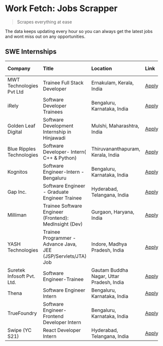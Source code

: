 # Work Fetch: Jobs Scrapper
> Scrapes everything at ease

The data keeps updating every hour so you can always get the latest jobs and wont miss out on any opportunities.

## SWE Internships
<!--START_SECTION:workfetch-->
| Company                    | Title                                                         | Location                                  | Link                                                                                                                                                                                                                                                                            | Date Posted   |
|:---------------------------|:--------------------------------------------------------------|:------------------------------------------|:--------------------------------------------------------------------------------------------------------------------------------------------------------------------------------------------------------------------------------------------------------------------------------|:--------------|
| MWT Technologies Pvt Ltd   | Trainee Full Stack Developer                                  | Ernakulam, Kerala, India                  | [Apply](https://in.linkedin.com/jobs/view/trainee-full-stack-developer-at-mwt-technologies-pvt-ltd-3863344037?refId=wXTRw3VEYzbTg%2BNKnD6vaQ%3D%3D&trackingId=EtmW%2FrqIJZT%2FYwQ4iBij3Q%3D%3D&position=15&pageNum=0&trk=public_jobs_jserp-result_search-card)                  | 2024-03-20    |
| iRely                      | Software Developer Trainees                                   | Bengaluru, Karnataka, India               | [Apply](https://in.linkedin.com/jobs/view/software-developer-trainees-at-irely-3860566039?refId=wXTRw3VEYzbTg%2BNKnD6vaQ%3D%3D&trackingId=Pgcj4j19Q7Z6k58QJx%2BelA%3D%3D&position=4&pageNum=0&trk=public_jobs_jserp-result_search-card)                                         | 2024-03-18    |
| Golden Leaf Digital        | Software Development Internship in Hinjawadi                  | Mulshi, Maharashtra, India                | [Apply](https://in.linkedin.com/jobs/view/software-development-internship-in-hinjawadi-at-golden-leaf-digital-3858085305?refId=wXTRw3VEYzbTg%2BNKnD6vaQ%3D%3D&trackingId=Co327r3tCSG66gBnUGeZKQ%3D%3D&position=14&pageNum=0&trk=public_jobs_jserp-result_search-card)           | 2024-03-15    |
| Blue Ripples Technologies  | Software Developer- Intern( C++ & Python)                     | Thiruvananthapuram, Kerala, India         | [Apply](https://in.linkedin.com/jobs/view/software-developer-intern-c%2B%2B-python-at-blue-ripples-technologies-3855594494?refId=wXTRw3VEYzbTg%2BNKnD6vaQ%3D%3D&trackingId=i4TWHPqFnmGXhytc9c7OGA%3D%3D&position=25&pageNum=0&trk=public_jobs_jserp-result_search-card)         | 2024-03-14    |
| Kognitos                   | Software Engineer-Intern -Bengaluru                           | Bengaluru, Karnataka, India               | [Apply](https://in.linkedin.com/jobs/view/software-engineer-intern-bengaluru-at-kognitos-3855361239?refId=wXTRw3VEYzbTg%2BNKnD6vaQ%3D%3D&trackingId=oWOi63VqvCOcia0GnxtbQQ%3D%3D&position=8&pageNum=0&trk=public_jobs_jserp-result_search-card)                                 | 2024-03-13    |
| Gap Inc.                   | Software Engineer - Graduate Engineer Trainee                 | Hyderabad, Telangana, India               | [Apply](https://in.linkedin.com/jobs/view/software-engineer-graduate-engineer-trainee-at-gap-inc-3853818960?refId=wXTRw3VEYzbTg%2BNKnD6vaQ%3D%3D&trackingId=7E0j%2F4tcURuFdb7nAAS4fQ%3D%3D&position=6&pageNum=0&trk=public_jobs_jserp-result_search-card)                       | 2024-03-12    |
| Milliman                   | Trainee Software Engineer (Frontend): MedInsight (Dev)        | Gurgaon, Haryana, India                   | [Apply](https://in.linkedin.com/jobs/view/trainee-software-engineer-frontend-medinsight-dev-at-milliman-3792874280?refId=wXTRw3VEYzbTg%2BNKnD6vaQ%3D%3D&trackingId=JnCBS%2BJOwfbG0g1HpsVZlg%3D%3D&position=9&pageNum=0&trk=public_jobs_jserp-result_search-card)                | 2024-03-01    |
| YASH Technologies          | Trainee Programmer - Advance Java, JEE (JSP/Servlets/JTA) Job | Indore, Madhya Pradesh, India             | [Apply](https://in.linkedin.com/jobs/view/trainee-programmer-advance-java-jee-jsp-servlets-jta-job-at-yash-technologies-3811759183?refId=wXTRw3VEYzbTg%2BNKnD6vaQ%3D%3D&trackingId=Y4KIB7sEuBUtudPZ4HbGCg%3D%3D&position=21&pageNum=0&trk=public_jobs_jserp-result_search-card) | 2024-02-13    |
| Suretek Infosoft Pvt. Ltd. | Software Engineer-Trainee                                     | Gautam Buddha Nagar, Uttar Pradesh, India | [Apply](https://in.linkedin.com/jobs/view/software-engineer-trainee-at-suretek-infosoft-pvt-ltd-3800934643?refId=wXTRw3VEYzbTg%2BNKnD6vaQ%3D%3D&trackingId=W5xRK5cdeL2q1Ps8niIwsg%3D%3D&position=22&pageNum=0&trk=public_jobs_jserp-result_search-card)                         | 2024-01-09    |
| Thena                      | Software Engineer Intern                                      | Bengaluru, Karnataka, India               | [Apply](https://in.linkedin.com/jobs/view/software-engineer-intern-at-thena-3778731751?refId=wXTRw3VEYzbTg%2BNKnD6vaQ%3D%3D&trackingId=hC9tlNZKFbvEZL5Dzs1atg%3D%3D&position=17&pageNum=0&trk=public_jobs_jserp-result_search-card)                                             | 2023-12-05    |
| TrueFoundry                | Software Engineer- Frontend Developer Intern                  | Bengaluru, Karnataka, India               | [Apply](https://in.linkedin.com/jobs/view/software-engineer-frontend-developer-intern-at-truefoundry-3790095058?refId=wXTRw3VEYzbTg%2BNKnD6vaQ%3D%3D&trackingId=2%2BjMkAnQQLfEeNtOavQQkw%3D%3D&position=16&pageNum=0&trk=public_jobs_jserp-result_search-card)                  | 2023-11-24    |
| Swipe (YC S21)             | React Developer Intern                                        | Hyderabad, Telangana, India               | [Apply](https://in.linkedin.com/jobs/view/react-developer-intern-at-swipe-yc-s21-3737600089?refId=wXTRw3VEYzbTg%2BNKnD6vaQ%3D%3D&trackingId=lYTjUmfaHDMFnD8HGY1%2FZg%3D%3D&position=19&pageNum=0&trk=public_jobs_jserp-result_search-card)                                      | 2023-10-13    |
<!--END_SECTION:workfetch-->
